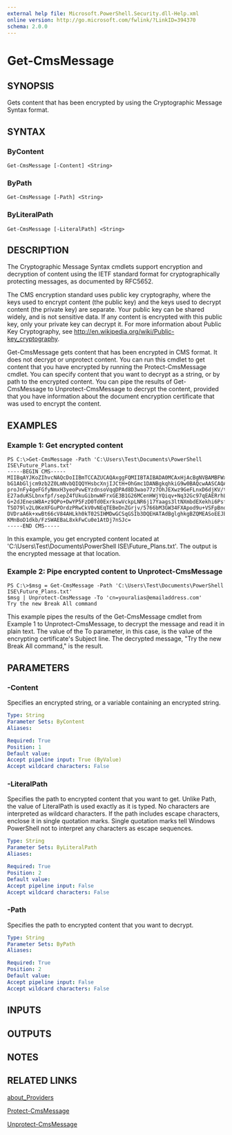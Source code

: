 ```yaml
---
external help file: Microsoft.PowerShell.Security.dll-Help.xml
online version: http://go.microsoft.com/fwlink/?LinkID=394370
schema: 2.0.0
---
```


# Get-CmsMessage
## SYNOPSIS
Gets content that has been encrypted by using the Cryptographic Message Syntax format.

## SYNTAX

### ByContent
```
Get-CmsMessage [-Content] <String>
```

### ByPath
```
Get-CmsMessage [-Path] <String>
```

### ByLiteralPath
```
Get-CmsMessage [-LiteralPath] <String>
```

## DESCRIPTION
The Cryptographic Message Syntax cmdlets support encryption and decryption of content using the IETF standard format for cryptographically protecting messages, as documented by RFC5652.

The CMS encryption standard uses public key cryptography, where the keys used to encrypt content (the public key) and the keys used to decrypt content (the private key) are separate.
Your public key can be shared widely, and is not sensitive data.
If any content is encrypted with this public key, only your private key can decrypt it.
For more information about Public Key Cryptography, see http://en.wikipedia.org/wiki/Public-key_cryptography.

Get-CmsMessage gets content that has been encrypted in CMS format.
It does not decrypt or unprotect content.
You can run this cmdlet to get content that you have encrypted by running the Protect-CmsMessage cmdlet.
You can specify content that you want to decrypt as a string, or by path to the encrypted content.
You can pipe the results of Get-CmsMessage to Unprotect-CmsMessage to decrypt the content, provided that you have information about the document encryption certificate that was used to encrypt the content.

## EXAMPLES

### Example 1: Get encrypted content
```
PS C:\>Get-CmsMessage -Path 'C:\Users\Test\Documents\PowerShell ISE\Future_Plans.txt'
-----BEGIN CMS-----
MIIBqAYJKoZIhvcNAQcDoIIBmTCCAZUCAQAxggFQMIIBTAIBADA0MCAxHjAcBgNVBAMBFWxlZWhv
bG1AbGljcm9zb2Z0LmNvbQIQQYHsbcXnjIJCtH+OhGmc1DANBgkqhkiG9w0BAQcwAASCAQAnkFHM
proJnFy4geFGfyNmxH3yeoPvwEYzdnsoVqqDPAd8D3wao77z7OhJEXwz9GeFLnxD6djKV/tF4PxR
E27aduKSLbnxfpf/sepZ4fUkuGibnwWFrxGE3B1G26MCenHWjYQiqv+Nq32Gc97qEAERrhLv6S4R
G+2dJEnesW8A+z9QPo+DwYP5FzD0Td0ExrkswVckpLNR6j17Yaags3ltNXmbdEXekhi6Psf2MLMP
TSO79lv2L0KeXFGuPOrdzPRwCkV0vNEqTEBeDnZGrjv/5766bM3GW34FXApod9u+VSFpBnqVOCBA
DVDraA6k+xwBt66cV84AHLkh0kT02SIHMDwGCSqGSIb3DQEHATAdBglghkgBZQMEASoEEJbJaiRl
KMnBoD1dkb/FzSWAEBaL8xkFwCu0e1AtDj7nSJc=
-----END CMS-----
```

In this example, you get encrypted content located at 'C:\Users\Test\Documents\PowerShell ISE\Future_Plans.txt'.
The output is the encrypted message at that location.

### Example 2: Pipe encrypted content to Unprotect-CmsMessage
```
PS C:\>$msg = Get-CmsMessage -Path 'C:\Users\Test\Documents\PowerShell ISE\Future_Plans.txt'
$msg | Unprotect-CmsMessage -To '‎cn=youralias@emailaddress.com'
Try the new Break All command
```

This example pipes the results of the Get-CmsMessage cmdlet from Example 1 to Unprotect-CmsMessage, to decrypt the message and read it in plain text.
The value of the To parameter, in this case, is the value of the encrypting certificate's Subject line.
The decrypted message, "Try the new Break All command," is the result.

## PARAMETERS

### -Content
Specifies an encrypted string, or a variable containing an encrypted string.

```yaml
Type: String
Parameter Sets: ByContent
Aliases: 

Required: True
Position: 1
Default value: 
Accept pipeline input: True (ByValue)
Accept wildcard characters: False
```

### -LiteralPath
Specifies the path to encrypted content that you want to get.
Unlike Path, the value of LiteralPath is used exactly as it is typed.
No characters are interpreted as wildcard characters.
If the path includes escape characters, enclose it in single quotation marks.
Single quotation marks tell Windows PowerShell not to interpret any characters as escape sequences.

```yaml
Type: String
Parameter Sets: ByLiteralPath
Aliases: 

Required: True
Position: 2
Default value: 
Accept pipeline input: False
Accept wildcard characters: False
```

### -Path
Specifies the path to encrypted content that you want to decrypt.

```yaml
Type: String
Parameter Sets: ByPath
Aliases: 

Required: True
Position: 2
Default value: 
Accept pipeline input: False
Accept wildcard characters: False
```

## INPUTS

## OUTPUTS

## NOTES

## RELATED LINKS

[about_Providers]()

[Protect-CmsMessage]()

[Unprotect-CmsMessage]()

